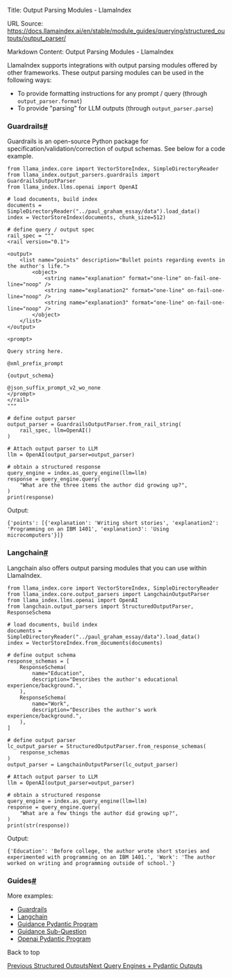 Title: Output Parsing Modules - LlamaIndex

URL Source: https://docs.llamaindex.ai/en/stable/module_guides/querying/structured_outputs/output_parser/

Markdown Content:
Output Parsing Modules - LlamaIndex


LlamaIndex supports integrations with output parsing modules offered by other frameworks. These output parsing modules can be used in the following ways:

*   To provide formatting instructions for any prompt / query (through `output_parser.format`)
*   To provide "parsing" for LLM outputs (through `output_parser.parse`)

### Guardrails[#](https://docs.llamaindex.ai/en/stable/module_guides/querying/structured_outputs/output_parser/#guardrails "Permanent link")

Guardrails is an open-source Python package for specification/validation/correction of output schemas. See below for a code example.

```
from llama_index.core import VectorStoreIndex, SimpleDirectoryReader
from llama_index.output_parsers.guardrails import GuardrailsOutputParser
from llama_index.llms.openai import OpenAI

# load documents, build index
documents = SimpleDirectoryReader("../paul_graham_essay/data").load_data()
index = VectorStoreIndex(documents, chunk_size=512)

# define query / output spec
rail_spec = """
<rail version="0.1">

<output>
    <list name="points" description="Bullet points regarding events in the author's life.">
        <object>
            <string name="explanation" format="one-line" on-fail-one-line="noop" />
            <string name="explanation2" format="one-line" on-fail-one-line="noop" />
            <string name="explanation3" format="one-line" on-fail-one-line="noop" />
        </object>
    </list>
</output>

<prompt>

Query string here.

@xml_prefix_prompt

{output_schema}

@json_suffix_prompt_v2_wo_none
</prompt>
</rail>
"""

# define output parser
output_parser = GuardrailsOutputParser.from_rail_string(
    rail_spec, llm=OpenAI()
)

# Attach output parser to LLM
llm = OpenAI(output_parser=output_parser)

# obtain a structured response
query_engine = index.as_query_engine(llm=llm)
response = query_engine.query(
    "What are the three items the author did growing up?",
)
print(response)
```

Output:

```
{'points': [{'explanation': 'Writing short stories', 'explanation2': 'Programming on an IBM 1401', 'explanation3': 'Using microcomputers'}]}
```

### Langchain[#](https://docs.llamaindex.ai/en/stable/module_guides/querying/structured_outputs/output_parser/#langchain "Permanent link")

Langchain also offers output parsing modules that you can use within LlamaIndex.

```
from llama_index.core import VectorStoreIndex, SimpleDirectoryReader
from llama_index.core.output_parsers import LangchainOutputParser
from llama_index.llms.openai import OpenAI
from langchain.output_parsers import StructuredOutputParser, ResponseSchema

# load documents, build index
documents = SimpleDirectoryReader("../paul_graham_essay/data").load_data()
index = VectorStoreIndex.from_documents(documents)

# define output schema
response_schemas = [
    ResponseSchema(
        name="Education",
        description="Describes the author's educational experience/background.",
    ),
    ResponseSchema(
        name="Work",
        description="Describes the author's work experience/background.",
    ),
]

# define output parser
lc_output_parser = StructuredOutputParser.from_response_schemas(
    response_schemas
)
output_parser = LangchainOutputParser(lc_output_parser)

# Attach output parser to LLM
llm = OpenAI(output_parser=output_parser)

# obtain a structured response
query_engine = index.as_query_engine(llm=llm)
response = query_engine.query(
    "What are a few things the author did growing up?",
)
print(str(response))
```

Output:

```
{'Education': 'Before college, the author wrote short stories and experimented with programming on an IBM 1401.', 'Work': 'The author worked on writing and programming outside of school.'}
```

### Guides[#](https://docs.llamaindex.ai/en/stable/module_guides/querying/structured_outputs/output_parser/#guides "Permanent link")

More examples:

*   [Guardrails](https://docs.llamaindex.ai/en/stable/examples/output_parsing/GuardrailsDemo/)
*   [Langchain](https://docs.llamaindex.ai/en/stable/examples/output_parsing/LangchainOutputParserDemo/)
*   [Guidance Pydantic Program](https://docs.llamaindex.ai/en/stable/examples/output_parsing/guidance_pydantic_program/)
*   [Guidance Sub-Question](https://docs.llamaindex.ai/en/stable/examples/output_parsing/guidance_sub_question/)
*   [Openai Pydantic Program](https://docs.llamaindex.ai/en/stable/examples/output_parsing/openai_pydantic_program/)

Back to top

[Previous Structured Outputs](https://docs.llamaindex.ai/en/stable/module_guides/querying/structured_outputs/)[Next Query Engines + Pydantic Outputs](https://docs.llamaindex.ai/en/stable/module_guides/querying/structured_outputs/query_engine/)
